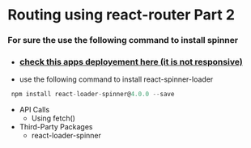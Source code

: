 # Routing using react-router Part 2

### For sure the use the following command to install spinner

- ### [check this apps deployement here (it is not responsive)](https://RotingReactcls.ccbp.tech)

- use the following command to install react-spinner-loader

```js
 npm install react-loader-spinner@4.0.0 --save
```

- API Calls
  - Using fetch()
- Third-Party Packages
  - react-loader-spinner
